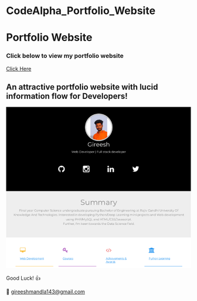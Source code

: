 # CodeAlpha_Portfolio_Website
# Portfolio Website

### Click below to view my portfolio website
[Click Here](https://github.com/Gireesh-Mandla/CodeAlpha_Portfolio_Website)

## An attractive portfolio website with lucid information flow for Developers!


<p align="center"> 
  <kbd>
  	<a href="https://github.com/Gireesh-Mandla/CodeAlpha_Portfolio_Website" target="_blank">
		<img src="image.png"></img>
	</a>
  </kbd>
</p>

Good Luck! :+1: 

:e-mail: gireeshmandla143@gmail.com

